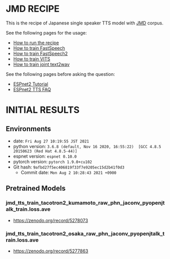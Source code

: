 # JMD RECIPE

This is the recipe of Japanese single speaker TTS model with [JMD](https://sites.google.com/site/shinnosuketakamichi/research-topics/jmd_corpus) corpus.

See the following pages for the usage:
- [How to run the recipe](../../TEMPLATE/tts1/README.md#how-to-run)
- [How to train FastSpeech](../../TEMPLATE/tts1/README.md#fastspeech-training)
- [How to train FastSpeech2](../../TEMPLATE/tts1/README.md#fastspeech2-training)
- [How to train VITS](../../TEMPLATE/tts1/README.md#vits-training)
- [How to train joint text2wav](../../TEMPLATE/tts1/README.md#joint-text2wav-training)

See the following pages before asking the question:
- [ESPnet2 Tutorial](https://espnet.github.io/espnet/espnet2_tutorial.html)
- [ESPnet2 TTS FAQ](../../TEMPLATE/tts1/README.md#faq)

# INITIAL RESULTS

## Environments
- date: `Fri Aug 27 10:19:55 JST 2021`
- python version: `3.6.8 (default, Nov 16 2020, 16:55:22)  [GCC 4.8.5 20150623 (Red Hat 4.8.5-44)]`
- espnet version: `espnet 0.10.0`
- pytorch version: `pytorch 1.9.0+cu102`
- Git hash: `9afbd27f5ec406819f33f7e9205ec15d2b41f0d3`
  - Commit date: `Mon Aug 2 10:28:43 2021 +0900`

## Pretrained Models

### jmd_tts_train_tacotron2_kumamoto_raw_phn_jaconv_pyopenjtalk_train.loss.ave
- https://zenodo.org/record/5278073

### jmd_tts_train_tacotron2_osaka_raw_phn_jaconv_pyopenjtalk_train.loss.ave
- https://zenodo.org/record/5277863
